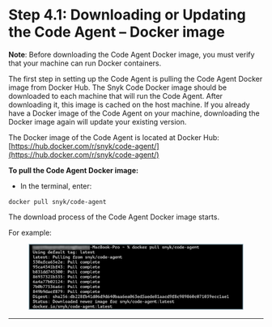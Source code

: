 # Step 4.1: Downloading or Updating the Code Agent – Docker image

**Note**: Before downloading the Code Agent Docker image, you must verify that your machine can run Docker containers.

The first step in setting up the Code Agent is pulling the Code Agent Docker image from Docker Hub. The Snyk Code Docker image should be downloaded to each machine that will run the Code Agent. After downloading it, this image is cached on the host machine. If you already have a Docker image of the Code Agent on your machine, downloading the Docker image again will update your existing version.

The Docker image of the Code Agent is located at Docker Hub: [https://hub.docker.com/r/snyk/code-agent/](https://hub.docker.com/r/snyk/code-agent/)

**To pull the Code Agent Docker image:**

* In the terminal, enter:

```
docker pull snyk/code-agent
```

The download process of the Code Agent Docker image starts.

For example:

<figure><img src="../../../../../.gitbook/assets/Code Agent - Pull docker image - New.png" alt=""><figcaption></figcaption></figure>

****
